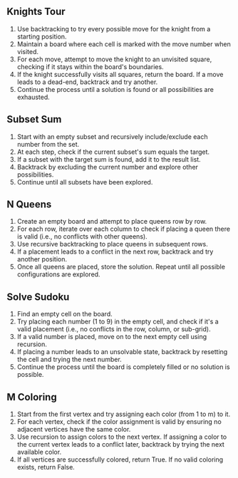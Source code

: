 ## Knights Tour

1. Use backtracking to try every possible move for the knight from a starting position.
2. Maintain a board where each cell is marked with the move number when visited.
3. For each move, attempt to move the knight to an unvisited square, checking if it stays within the board's boundaries.
4. If the knight successfully visits all squares, return the board. If a move leads to a dead-end, backtrack and try another.
5. Continue the process until a solution is found or all possibilities are exhausted.

## Subset Sum

1. Start with an empty subset and recursively include/exclude each number from the set.
2. At each step, check if the current subset's sum equals the target.
3. If a subset with the target sum is found, add it to the result list.
4. Backtrack by excluding the current number and explore other possibilities.
5. Continue until all subsets have been explored.

## N Queens

1. Create an empty board and attempt to place queens row by row.
2. For each row, iterate over each column to check if placing a queen there is valid (i.e., no conflicts with other queens).
3. Use recursive backtracking to place queens in subsequent rows.
4. If a placement leads to a conflict in the next row, backtrack and try another position.
5. Once all queens are placed, store the solution. Repeat until all possible configurations are explored.

## Solve Sudoku

1. Find an empty cell on the board.
2. Try placing each number (1 to 9) in the empty cell, and check if it's a valid placement (i.e., no conflicts in the row, column, or sub-grid).
3. If a valid number is placed, move on to the next empty cell using recursion.
4. If placing a number leads to an unsolvable state, backtrack by resetting the cell and trying the next number.
5. Continue the process until the board is completely filled or no solution is possible.

## M Coloring

1. Start from the first vertex and try assigning each color (from 1 to m) to it.
2. For each vertex, check if the color assignment is valid by ensuring no adjacent vertices have the same color.
3. Use recursion to assign colors to the next vertex. If assigning a color to the current vertex leads to a conflict later, backtrack by trying the next available color.
4. If all vertices are successfully colored, return True. If no valid coloring exists, return False.
